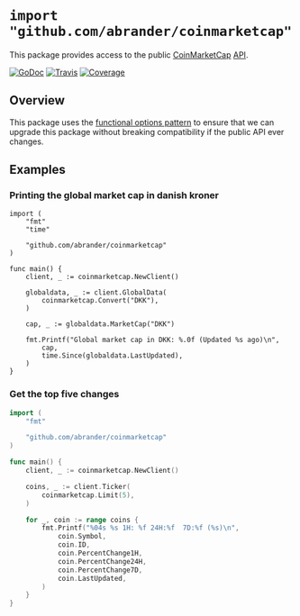 # `import "github.com/abrander/coinmarketcap"`

This package provides access to the public [CoinMarketCap](https://coinmarketcap.com/) [API](https://coinmarketcap.com/api/).

[![GoDoc][1]][2]
[![Travis][3]][4]
[![Coverage][5]][6]


[1]: https://godoc.org/github.com/abrander/coinmarketcap?status.svg
[2]: https://godoc.org/github.com/abrander/coinmarketcap

[3]: https://travis-ci.org/abrander/coinmarketcap.svg?branch=master
[4]: https://travis-ci.org/abrander/coinmarketcap

[5]: https://coveralls.io/repos/github/abrander/coinmarketcap/badge.svg?branch=master
[6]: https://coveralls.io/github/abrander/coinmarketcap?branch=master

## Overview

This package uses the [functional options pattern](https://dave.cheney.net/2014/10/17/functional-options-for-friendly-apis)
to ensure that we can upgrade this package without breaking compatibility if the public API ever changes.

## Examples

### Printing the global market cap in danish kroner

```golang
import (
	"fmt"
	"time"

	"github.com/abrander/coinmarketcap"
)

func main() {
	client, _ := coinmarketcap.NewClient()

	globaldata, _ := client.GlobalData(
		coinmarketcap.Convert("DKK"),
	)

	cap, _ := globaldata.MarketCap("DKK")

	fmt.Printf("Global market cap in DKK: %.0f (Updated %s ago)\n",
		cap,
		time.Since(globaldata.LastUpdated),
	)
}
```

### Get the top five changes

```go
import (
	"fmt"

	"github.com/abrander/coinmarketcap"
)

func main() {
	client, _ := coinmarketcap.NewClient()

	coins, _ := client.Ticker(
		coinmarketcap.Limit(5),
	)

	for _, coin := range coins {
		fmt.Printf("%04s %s 1H: %f 24H:%f  7D:%f (%s)\n",
			coin.Symbol,
			coin.ID,
			coin.PercentChange1H,
			coin.PercentChange24H,
			coin.PercentChange7D,
			coin.LastUpdated,
		)
	}
}
```
